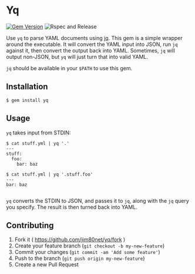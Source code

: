# Yq

[![Gem Version](https://badge.fury.io/rb/yq.svg)](http://badge.fury.io/rb/yq)
![Rspec and Release](https://github.com/jim80net/yq/workflows/Rspec%20and%20Release/badge.svg)

Use `yq` to parse YAML documents using [jq](https://stedolan.github.io/jq/). This gem is a simple wrapper around the executable. It will convert the YAML input into JSON, run `jq` against it, then convert the output back into YAML. Sometimes, `jq` will output non-JSON, but `yq` will just turn that into valid YAML. 

`jq` should be available in your `$PATH` to use this gem. 

## Installation

    $ gem install yq

## Usage

`yq` takes input from STDIN: 

```
$ cat stuff.yml | yq '.'
---
stuff:
  foo: 
    bar: baz
   
$ cat stuff.yml | yq '.stuff.foo'
---
bar: baz
    
```

`yq`  converts the STDIN to JSON, and passes it to `jq`, along with the `jq` query you specify. The result is then turned back into YAML.  

## Contributing

1. Fork it ( https://github.com/jim80net/yq/fork )
2. Create your feature branch (`git checkout -b my-new-feature`)
3. Commit your changes (`git commit -am 'Add some feature'`)
4. Push to the branch (`git push origin my-new-feature`)
5. Create a new Pull Request
